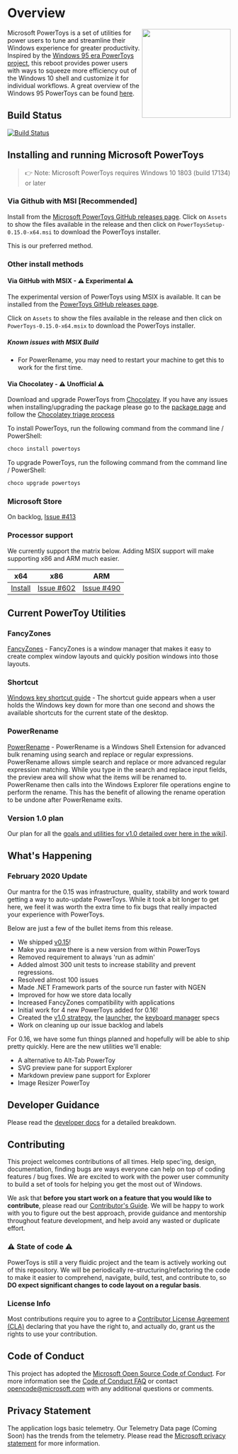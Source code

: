 # Overview

<img align="right" width="200" src="./doc/images/Logo.jpg" />

Microsoft PowerToys is a set of utilities for power users to tune and streamline their Windows experience for greater productivity. Inspired by the [Windows 95 era PowerToys project](https://en.wikipedia.org/wiki/Microsoft_PowerToys), this reboot provides power users with ways to squeeze more efficiency out of the Windows 10 shell and customize it for individual workflows.  A great overview of the Windows 95 PowerToys can be found [here](https://socket3.wordpress.com/2016/10/22/using-windows-95-powertoys/).

## Build Status

[![Build Status](https://dev.azure.com/ms/PowerToys/_apis/build/status/microsoft.PowerToys?branchName=master)](https://dev.azure.com/ms/PowerToys/_build?definitionId=35096)

## Installing and running Microsoft PowerToys

> 👉 Note: Microsoft PowerToys requires Windows 10 1803 (build 17134) or later

### Via Github with MSI [Recommended]

Install from the [Microsoft PowerToys GitHub releases page][github-release-link]. Click on `Assets` to show the files available in the release and then click on `PowerToysSetup-0.15.0-x64.msi` to download the PowerToys installer.

This is our preferred method.

### Other install methods

#### Via GitHub with MSIX - ⚠ Experimental ⚠

The experimental version of PowerToys using MSIX is available.  It can be installed from the [PowerToys GitHub releases page][github-release-link].

Click on `Assets` to show the files available in the release and then click on `PowerToys-0.15.0-x64.msix` to download the PowerToys installer.

##### Known issues with MSIX Build

- For PowerRename, you may need to restart your machine to get this to work for the first time.

#### Via Chocolatey - ⚠ Unofficial ⚠

Download and upgrade PowerToys from [Chocolatey](https://chocolatey.org). If you have any issues when installing/upgrading the package please go to the [package page](https://chocolatey.org/packages/powertoys) and follow the [Chocolatey triage process](https://chocolatey.org/docs/package-triage-process)

To install PowerToys, run the following command from the command line / PowerShell:

```powershell
choco install powertoys
```

To upgrade PowerToys, run the following command from the command line / PowerShell:

```powershell
choco upgrade powertoys
```

### Microsoft Store

On backlog, [Issue #413](https://github.com/microsoft/PowerToys/issues/413)

### Processor support

We currently support the matrix below.  Adding MSIX support will make supporting x86 and ARM much easier.

| x64 | x86 | ARM |
|:---:|:---:|:---:|
| [Install][github-release-link] | [Issue #602](https://github.com/microsoft/PowerToys/issues/602)  | [Issue #490](https://github.com/microsoft/PowerToys/issues/490)|

## Current PowerToy Utilities

### FancyZones

[FancyZones](/src/modules/fancyzones/) - FancyZones is a window manager that makes it easy to create complex window layouts and quickly position windows into those layouts.

### Shortcut

[Windows key shortcut guide](/src/modules/shortcut_guide) - The shortcut guide appears when a user holds the Windows key down for more than one second and shows the available shortcuts for the current state of the desktop.

### PowerRename

[PowerRename](/src/modules/powerrename) - PowerRename is a Windows Shell Extension for advanced bulk renaming using search and replace or regular expressions. PowerRename allows simple search and replace or more advanced regular expression matching. While you type in the search and replace input fields, the preview area will show what the items will be renamed to. PowerRename then calls into the Windows Explorer file operations engine to perform the rename. This has the benefit of allowing the rename operation to be undone after PowerRename exits.

### Version 1.0 plan

Our plan for all the [goals and utilities for v1.0 detailed over here in the wiki][v1]].

## What's Happening

### February 2020 Update

Our mantra for the 0.15 was infrastructure, quality, stability and work toward getting a way to auto-update PowerToys.  While it took a bit longer to get here, we feel it was worth the extra time to fix bugs that really impacted your experience with PowerToys.

Below are just a few of the bullet items from this release.

- We shipped [v0.15][github-release-link]!
- Make you aware there is a new version from within PowerToys
- Removed requirement to always 'run as admin'
- Added almost 300 unit tests to increase stability and prevent regressions.
- Resolved almost 100 issues
- Made .NET Framework parts of the source run faster with NGEN
- Improved for how we store data locally
- Increased FancyZones compatibility with applications
- Initial work for 4 new PowerToys added for 0.16!
- Created the [v1.0 strategy][v1], the [launcher](https://github.com/microsoft/PowerToys/wiki/Launcher), the [keyboard manager](https://github.com/microsoft/PowerToys/wiki/Keyboard-Manager) specs
- Work on cleaning up our issue backlog and labels

For 0.16, we have some fun things planned and hopefully will be able to ship pretty quickly. Here are the new utilities we'll enable:

- A alternative to Alt-Tab PowerToy
- SVG preview pane for support Explorer
- Markdown preview pane support for Explorer
- Image Resizer PowerToy

## Developer Guidance

Please read the [developer docs](/doc/devdocs) for a detailed breakdown.

## Contributing

This project welcomes contributions of all times. Help spec'ing, design, documentation, finding bugs are ways everyone can help on top of coding features / bug fixes. We are excited to work with the power user community to build a set of tools for helping you get the most out of Windows.

We ask that **before you start work on a feature that you would like to contribute**, please read our [Contributor's Guide](contributing.md). We will be happy to work with you to figure out the best approach, provide guidance and mentorship throughout feature development, and help avoid any wasted or duplicate effort.

### ⚠ State of code ⚠

PowerToys is still a very fluidic project and the team is actively working out of this repository.  We will be periodically re-structuring/refactoring the code to make it easier to comprehend, navigate, build, test, and contribute to, so **DO expect significant changes to code layout on a regular basis**.

### License Info

 Most contributions require you to agree to a [Contributor License Agreement (CLA)][oss-CLA] declaring that you have the right to, and actually do, grant us the rights to use your contribution.

## Code of Conduct

This project has adopted the [Microsoft Open Source Code of Conduct][oss-conduct-code]. For more information see the [Code of Conduct FAQ][oss-conduct-FAQ] or contact [opencode@microsoft.com][oss-conduct-email] with any additional questions or comments.

## Privacy Statement

The application logs basic telemetry. Our Telemetry Data page (Coming Soon) has the trends from the telemetry. Please read the [Microsoft privacy statement][privacyLink] for more information.

[oss-CLA]: https://cla.opensource.microsoft.com
[oss-conduct-code]: https://opensource.microsoft.com/codeofconduct/
[oss-conduct-FAQ]: https://opensource.microsoft.com/codeofconduct/faq/
[oss-conduct-email]: mailto:opencode@microsoft.com
[github-release-link]: https://github.com/microsoft/PowerToys/releases/
[v1]: https://github.com/microsoft/PowerToys/wiki/Version-1.0-Strategy
[privacyLink]: http://go.microsoft.com/fwlink/?LinkId=521839
